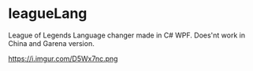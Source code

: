 # leagueLang
League of Legends Language changer made in C# WPF. Does'nt work in China and Garena version.

https://i.imgur.com/D5Wx7nc.png
